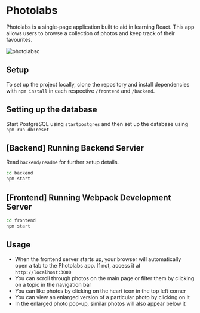 # Photolabs

Photolabs is a single-page application built to aid in learning React. This app allows users to browse a collection of photos and keep track of their favourites.

![photolabsc](https://github.com/oatmilkies/photolabs/assets/148240283/88ab4368-5c63-400a-93a4-6fff7d029169)

## Setup

To set up the project locally, clone the repository and install dependencies with `npm install` in each respective `/frontend` and `/backend`.

## Setting up the database

Start PostgreSQL using ```startpostgres``` and then set up the database using ```npm run db:reset```

## [Backend] Running Backend Servier

Read `backend/readme` for further setup details.

```sh
cd backend
npm start
```

## [Frontend] Running Webpack Development Server

```sh
cd frontend
npm start
```

## Usage

- When the frontend server starts up, your browser will automatically open a tab to the Photolabs app. If not, access it at ```http://localhost:3000```
- You can scroll through photos on the main page or filter them by clicking on a topic in the navigation bar
- You can like photos by clicking on the heart icon in the top left corner
- You can view an enlarged version of a particular photo by clicking on it
- In the enlarged photo pop-up, similar photos will also appear below it
